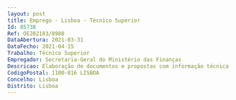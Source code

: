 ```yaml
--- 
layout: post
title: Emprego - Lisboa - Técnico Superior
Id: 85738
Ref: OE202103/0908
DataAbertura: 2021-03-31
DataFecho: 2021-04-15
Trabalho: Técnico Superior
Empregador: Secretaria-Geral do Ministério das Finanças
Descricao: Elaboração de documentos e propostas com informação técnica  tratamento de dados estatísticos de apoio ao processo de decisão, controlo da execução e elaboração de propostas fundamentadas de alterações de fluxogramas e de desmaterialização de processos, circuitos de decisão e simplificação de procedimentos  prestar apoio presencial sistemático aos utilizadores da Secretaria Geral nas áreas de gestão da formação e de planeamento estratégico e operacional  desenhar e propor a aplicação de indicadores chave de atividade e de desempenho  proceder à elaboração de instrumentos de desempenho institucional da Secretaria Geral  preparar os planos anuais de atividades e relatórios de atividades da Secretaria Geral, bem como acompanhar a sua execução  produzir e ou utilizar Instrumentos de recolha de dados de apoio à gestão  aplicar com segurança a metodologia de medição e gestão de desempenho — Balanced Scorecard  interpretar e colaborar na aplicação do SIADAP1  elaborar documentos complexos, nomeadamente de planeamento, com adequada técnica de redação de relatórios e domínio das Ferramentas Office
CodigoPostal: 1100-016 LISBOA
Concelho: Lisboa
Distrito: Lisboa
--- 
```

